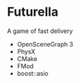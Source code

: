 Futurella
=========

A game of fast delivery

- OpenSceneGraph 3
- PhysX
- CMake
- FMod
- boost::asio
